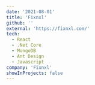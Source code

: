 ```yaml
---
date: '2021-08-01'
title: 'Fixnxl'
github: ''
external: 'https://fixnxl.com/'
tech:
  - React
  - .Net Core
  - MongoDB
  - Ant Design
  - Javascript
company: 'Fixnxl'
showInProjects: false
---
```

